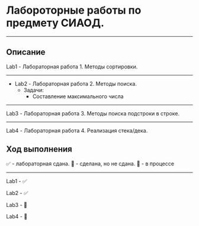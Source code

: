 # Лабороторные работы по предмету СИАОД.
____
## Описание
Lab1 - Лабораторная работа 1. Методы сортировки.
____
+ Lab2 - Лабораторная работа 2. Методы поиска.
    + Задачи:
        + Составление максимального числа
____
Lab3 - Лабораторная работа 3. Методы поиска подстроки в строке.
____
Lab4 - Лабораторная работа 4. Реализация стека/дека.

## Ход выполнения
:white_check_mark: - лабораторная сдана.
:black_square_button: - сделана, но не сдана.
:red_circle: - в процессе
____
Lab1 - :white_check_mark:

Lab2 - :white_check_mark:

Lab3 - :black_square_button:

Lab4 - :black_square_button:

